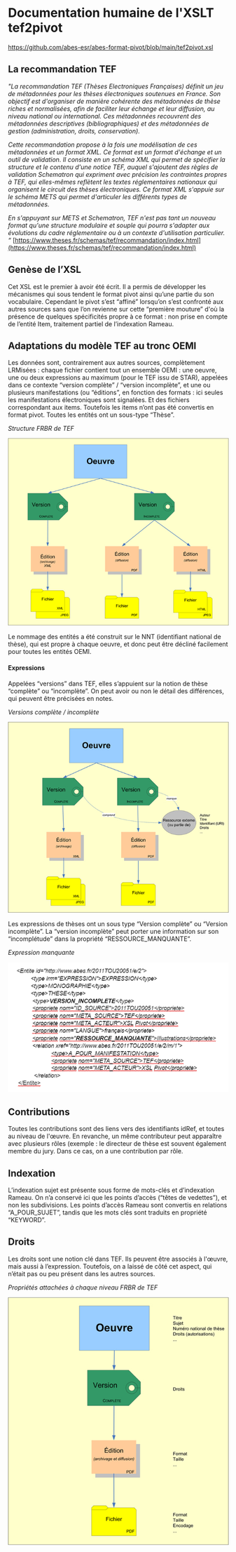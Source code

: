 
# Documentation humaine de l'XSLT tef2pivot
https://github.com/abes-esr/abes-format-pivot/blob/main/tef2pivot.xsl

## La recommandation TEF

_"La recommandation TEF (Thèses Electroniques Françaises) définit un jeu de métadonnées pour les thèses électroniques soutenues en France. Son objectif est d'organiser de manière cohérente des métadonnées de thèse riches et normalisées, afin de faciliter leur échange et leur diffusion, au niveau national ou international. Ces métadonnées recouvrent des métadonnées descriptives (bibliographiques) et des métadonnées de gestion (administration, droits, conservation)._

_Cette recommandation propose à la fois une modélisation de ces métadonnées et un format XML. Ce format est un format d'échange et un outil de validation. Il consiste en un schéma XML qui permet de spécifier la structure et le contenu d'une notice TEF, auquel s'ajoutent des règles de validation Schematron qui expriment avec précision les contraintes propres à TEF, qui elles-mêmes reflètent les textes réglementaires nationaux qui organisent le circuit des thèses électroniques. Ce format XML s'appuie sur le schéma METS qui permet d'articuler les différents types de métadonnées._

_En s'appuyant sur METS et Schematron, TEF n'est pas tant un nouveau format qu'une structure modulaire et souple qui pourra s'adapter aux évolutions du cadre réglementaire ou à un contexte d'utilisation particulier. “_ 
[https://www.theses.fr/schemas/tef/recommandation/index.html](https://www.theses.fr/schemas/tef/recommandation/index.html)

## Genèse de l’XSL

Cet XSL est le premier à avoir été écrit. Il a permis de développer les mécanismes qui sous tendent le format pivot ainsi qu’une partie du son vocabulaire. Cependant le pivot s’est “affiné” lorsqu’on s’est confronté aux autres sources sans que l’on revienne sur cette “première mouture” d'où la présence de quelques spécificités propre à ce format : non prise en compte de l’entité Item, traitement partiel de l’indexation Rameau.

## Adaptations du modèle TEF au tronc OEMI

Les données sont, contrairement aux autres sources, complètement LRMisées : chaque fichier contient tout un ensemble OEMI : une oeuvre, une ou deux expressions au maximum (pour le TEF issu de STAR), appelées dans ce contexte “version complète” / “version incomplète”, et une ou plusieurs manifestations (ou “éditions”, en fonction des formats : ici seules les manifestations électroniques sont signalées. Et des fichiers correspondant aux items.
Toutefois les items n’ont pas été convertis en format pivot.
Toutes les entités ont un sous-type “Thèse”.

_Structure FRBR de TEF_

![Structure FRBR de TEF](images/TEF2.png)

Le nommage des entités a été construit sur le NNT (identifiant national de thèse), qui est propre à chaque oeuvre, et donc peut être décliné facilement pour toutes les entités OEMI.

#### Expressions

Appelées “versions” dans TEF, elles s’appuient sur la notion de thèse “complète” ou “incomplète”. On peut avoir ou non le détail des différences, qui peuvent être précisées en notes.

_Versions complète / incomplète_

![Versions complète / incomplète](images/TEF1.png)

Les expressions de thèses ont un sous type “Version complète” ou “Version incomplète”. La “version incomplète” peut porter une information sur son “incomplétude” dans la propriété “RESSOURCE_MANQUANTE”.

_Expression manquante_

![Expression manquante](images/TEF4.PNG)

## Contributions

Toutes les contributions sont des liens vers des identifiants idRef, et toutes au niveau de l'œuvre. En revanche, un même contributeur peut apparaître avec plusieurs rôles (exemple : le directeur de thèse est souvent également membre du jury. Dans ce cas, on a une contribution par rôle.

## Indexation

L’indexation sujet est présente sous forme de mots-clés et d’indexation Rameau. On n’a conservé ici que les points d’accès (“têtes de vedettes”), et non les subdivisions. Les points d’accès Rameau sont convertis en relations “A_POUR_SUJET”, tandis que les mots clés sont traduits en propriété “KEYWORD”.

## Droits

Les droits sont une notion clé dans TEF. Ils peuvent être associés à l'œuvre, mais aussi à l’expression. Toutefois, on a laissé de côté cet aspect, qui n’était pas ou peu présent dans les autres sources.

_Propriétés attachées à chaque niveau FRBR de TEF_

![Propriétés attachées à chaque niveau FRBR de TEF](images/TEF3.png)
